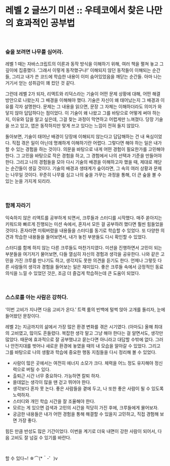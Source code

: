 # 레벨 2 글쓰기 미션 :: 우테코에서 찾은 나만의 효과적인 공부법

<br >

### 숲을 보려면 나무를 심어라.
레벨 1 때는 자바스크립트의 이론과 동작 방식을 이해하기 위해, 여러 책을 펼쳐 놓고 그 깊이에 집중했다. ‘그래서 이렇게 동작했구나!’ 이해되지 않던 동작들이 이해되는 순간들, 그리고 내가 쓴 코드에 학습한 내용이 이미 숨어있었음을 깨닫는 순간들. 아마 나는 거기서 얻는 성취감이 꽤 컸던 것 같다.

그런데 레벨 2가 되자, 리액트와 리덕스라는 기술이 어떤 문제 상황에 대해, 어떤 해결 방안으로 나왔는지 그 배경을 이해해야 했다. 기술은 자신이 왜 태어났는지 그 배경과 이유를 각자 설명한다. 문제는 그 내용을 읽으면, 문장 그 자체는 이해하더라도 의미가 와닿지 않아 답답하다는 점이었다. 이 기술이 왜 나왔고 그를 바탕으로 어떻게 써야 하는지, 이유와 답을 알고 싶은데, 그걸 찾는 과정이 막연하고 어렵게만 느껴졌다. 당장 기술을 쓰고 있고, 앱은 동작하지만 맞게 쓰고 있다는 느낌이 전혀 들지 않았다.

돌아보면, 기술이 태어난 배경이 당장에 이해되지 않는다고 답답해하는 건 내 욕심이었다. 직접 겪은 일이 아닌데 명쾌하게 이해하기란 어렵다. 그렇다면 해야 하는 일은 내가 할 수 있는 경험을 하는 것이다. 의문을 바탕으로 내게 어떤 경험이 필요한가를 고민해야 한다. 그 고민을 바탕으로 작은 경험을 하고, 그 경험에서 나의 선택과 기준을 만들어야 한다. 그리고 나의 경험들을 모아 다시 기술의 배경을 이해하고자 했을 때, 제대로 깨닫는 순간들이 생길 것이다. 기술의 배경과 생태계가 숲이라면, 그 속의 여러 상황과 문제는 나무일 것이다. 꾸준히 나무를 심고 나의 숲을 가꾸는 과정을 통해, 더 큰 숲을 볼 수 있는 눈을 가지게 되리라.

<br >

### 함께 자라기
익숙하지 않은 리액트를 공부하게 되면서, 크루들과 스터디를 시작했다. 매주 쏟아지는 키워드와 빠르게 진행되는 미션 속에서, 혼자서 모든 걸 공부하려 했다면 훨씬 힘들었을 것이다. 혼자라면 미뤄버렸을 내용들을 스터디를 동기로 학습할 수 있었다. 또 다양한 의견과 학습한 내용들을 들어보면서, 내가 놓친 부분들도 다시 확인할 수 있었다.

스터디를 함께 하지 않는 다른 크루들도 마찬가지였다. 미션을 진행하면서 고민이 되는 부분들을 여기저기 물어보면, 다들 열심히 자신의 경험과 생각을 공유한다. 나와 같은 고민을 가진 크루를 만나기도 하고, 생각지도 못한 의견을 듣기도 한다. 언제나 그렇듯 다른 사람들의 생각과 경험을 들어보는 일은 재미있다. 좋은 크루들 속에서 긍정적인 동료의식을 느낄 수 있었던 것은, 조금 더 즐겁게 학습하는데 큰 도움이 되었다.

<br >

### 스스로를 아는 사람은 강하다.
‘이번 고비가 지나면 다음 고비가 온다.’ 
트랙 룸의 빈백에 털썩 앉아 고개를 돌리자, 눈에 들어왔던 문장이다.

레벨 2는 지금까지의 삶에서 가장 많은 환경 변화를 겪은 시기였다. (아마도) 올해 최대의 고비였고, 많이도 흔들렸다. 복잡한 생각 말고 그냥 해야 한다는 걸 알면서도, 생각만 많았다. 때문에 효과적으로 잘 공부했냐고 묻는다면 아니라고 대답할 수밖에 없다. 그러나 안전지대를 벗어나 새로운 환경에 놓였을 때의 내 모습을 알아갈 수 있었다. 그리고 그를 바탕으로 나의 생활과 학습에 중요한 행동 지침들을 다시 정리해 볼 수 있었다.
-	사람이 많은 곳에서는 여전히 에너지 소모가 크다. 체력을 어느 정도 유지해야 정신력으로 버틸 수 있다.
-	출퇴근 시간 너무 중요하다. 가능하면 칼퇴 하자.
-	쓸데없는 생각이 많을 땐 걷고 뛰어야 한다.
-	생각보다 혼자 못 논다. 좋은 사람들을 곁에 두고, 나 또한 좋은 사람이 될 수 있도록 노력하자.
-	스터디와 개인 학습 시간을 잘 조율해야 한다.
-	모르는 게 있으면 검색과 고민의 시간을 적당히 가진 후에, 크루들에게 물어보자.
-	궁금한 내용들은 내가 어떤 경험을 통해 해결할 수 있을지 고민하고, 직접 경험해 보면 가장 좋다.

힘든 만큼 반성도 많은 기간이었다. 이번을 계기로 더욱 내면이 강한 사람이 되어서, 다음 고비도 잘 넘길 수 있기를 바란다. 

<br >

할 수 있다~! ☆⌒(*＾-゜)v
